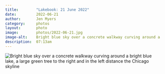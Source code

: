 ```yaml
---
title:        "Lakebook: 21 June 2022"
date:         2022-06-21
author:       Jen Myers
category:     photos
layout:       photo
image:        photos/2022-06-21.jpg
image-alt:    Bright blue sky over a concrete walkway curving around a bright blue lake, a large green tree to the right and in the left distance the Chicago skyline
description:  07:13am
---
```


<div><img alt="Bright blue sky over a concrete walkway curving around a bright blue lake, a large green tree to the right and in the left distance the Chicago skyline" src="{{ site.baseurl }}/images/photos/2022-06-21.jpg" /></div>
